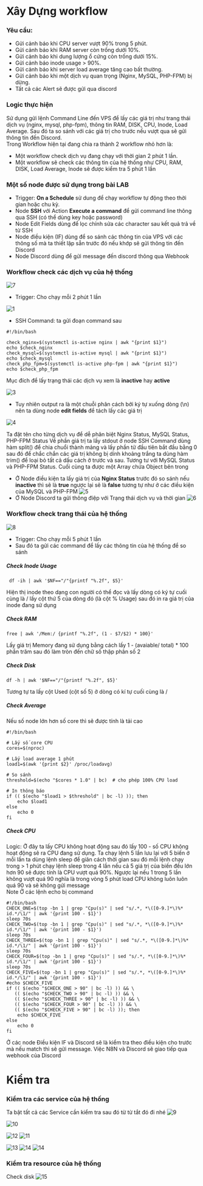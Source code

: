 # Xây Dựng workflow
### Yêu cầu:
- Gửi cảnh báo khi CPU server vượt 90% trong 5 phút.
- Gửi cảnh báo khi RAM server còn trống dưới 10%.
- Gửi cảnh báo khi dung lượng ổ cứng còn trống dưới 15%.
- Gửi cảnh báo  inode usage > 90%. 
- Gửi cảnh báo khi server load average tăng cao bất thường.
- Gửi cảnh báo khi một dịch vụ quan trọng (Nginx, MySQL, PHP-FPM) bị dừng.
- Tất cả các Alert sẽ được gửi qua discord

### Logic thực hiện

Sử dụng gửi lệnh Command Line đến VPS để lấy các giá trị như trang thái dịch vụ (nginx, mysql, php-fpm), thông tin RAM, DISK, CPU, Inode, Load Average. Sau đó ta so sánh với các giá trị cho trước nếu vượt qua sẽ gửi thông tin đến Discord.  
Trong Workflow hiện tại đang chia ra thành 2 workflow nhỏ hơn là:
- Một workflow check dịch vụ đang chạy với thời gian 2 phút 1 lần.
- Một workflow sẽ check các thông tin của hệ thống như CPU, RAM, DISK, Load Average, Inode sẽ được kiểm tra 5 phút 1 lần
### Một số node được sử dụng trong bài LAB
- Trigger: **On a Schedule** sử dung để chạy workflow tự động theo thời gian hoặc chu kỳ.
- Node **SSH** với Action **Execute a command** để gửi command line thông qua SSH (có thể dùng key hoặc password)
- Node Edit Fields dùng để lọc chỉnh sửa các character sau kết quả trả về từ SSH
- Node điều kiện (IF) dùng để so sánh các thông tin của VPS với các thông số mà ta thiết lập sẵn trước đó nếu khớp sẽ gửi thông tin đến Discord
- Node Discord dùng để gửi message đến discord thông qua Webhook
### Workflow check các dịch vụ của hệ thống

![7](https://github.com/user-attachments/assets/4988a320-0039-4002-ade3-00c912f5704a)

- Trigger: Cho chạy mỗi 2 phút 1 lần

![1](https://github.com/user-attachments/assets/32d59c39-42b7-4984-9918-f304232f048e)

- SSH Command: ta gửi đoạn command sau
```
#!/bin/bash

check_nginx=$(systemctl is-active nginx | awk "{print $1}")
echo $check_nginx
check_mysql=$(systemctl is-active mysql | awk "{print $1}")
echo $check_mysql
check_php_fpm=$(systemctl is-active php-fpm | awk "{print $1}")
echo $check_php_fpm   
```

Mục đích để lấy trạng thái các dịch vụ xem là **inactive** hay **active**

![3](https://github.com/user-attachments/assets/fcf04828-3b68-4ee4-bb9a-e60dbd9a2777)

- Tuy nhiên output ra là một chuỗi phân cách bởi ký tự xuống dòng (\n) nên ta dùng node **edit fields** để tách lấy các giá trị

![4](https://github.com/user-attachments/assets/b5d08ae7-f8b8-4aa3-91f2-b3727639717b)

 Ta đặt tên cho từng dịch vụ để dễ phân biệt Nginx Status, MySQL Status, PHP-FPM Status
 Về phần giá trị ta lấy stdout ở node SSH Command dùng hàm split() để chia chuổi thành mảng và lấy phần tử đầu tiên bắt đầu bằng 0 sau đó để chắc chắn các giá trị không bị dính khoảng trắng ta dùng hàm trim() để loại bỏ tất cả dấu cách ở trước và sau. Tương tư với MySQL Status và PHP-FPM Status. Cuối cùng ta được một Array chứa Object bên trong
- Ở Node điều kiện ta lấy giá trị của **Nginx Status** trước đó so sánh nếu **inactive** thì sẽ là **true** ngược lại sẽ là **false** tương tự như ở các điều kiện của MySQL và PHP-FPM
![5](https://github.com/user-attachments/assets/28d048ce-88a4-48da-b8f6-41c304b60795)
- Ở Node Discord ta gửi thông điệp với Trạng thái dịch vụ và thời gian
![6](https://github.com/user-attachments/assets/f0c87c9b-b5a6-416d-8f93-d6768dc92c24)

### Workflow check trang thái của hệ thống
![8](https://github.com/user-attachments/assets/47a0f11f-ff10-4283-bc42-33f2a290f111)

- Trigger: Cho chạy mỗi 5 phút 1 lần
- Sau đó ta gửi các command để lấy các thông tin của hệ thống để so sánh
##### Check Inode Usage
```
 df -ih | awk '$NF=="/"{printf "%.2f", $5}'
```
  Hiện thị inode theo dạng con người có thể đọc và lấy dòng có ký tự cuối cùng là / lấy cột thứ 5 của dòng đó (là cột % Usage) sau đó in ra giá trị  của inode đang sử dụng

#####  Check RAM  
```
free | awk '/Mem:/ {printf "%.2f", (1 - $7/$2) * 100}'
```

Lấy giá trị Memory đang sử dụng bằng cách lấy 1 - (avaiable/ total) * 100 phần trăm sau đó làm tròn đến chữ số thập phân số 2

##### Check Disk
```
df -h | awk '$NF=="/"{printf "%.2f", $5}'
```
Tương tự ta lấy cột Used (cột số 5) ở dòng có kí tự cuối cùng là /

##### Check Average 
Nếu số node lớn hơn số core thì sẽ được tính là tải cao
```
#!/bin/bash

# Lấy số core CPU
cores=$(nproc)

# Lấy load average 1 phút
load1=$(awk '{print $2}' /proc/loadavg)

# So sánh
threshold=$(echo "$cores * 1.0" | bc)  # cho phép 100% CPU load

# In thông báo
if (( $(echo "$load1 > $threshold" | bc -l) )); then
    echo $load1
else
    echo 0
fi
```

##### Check CPU
Logic: Ở đây ta lấy CPU không hoạt động sau đó lấy 100 - số CPU không hoạt động sẽ ra CPU đang sử dụng. Ta chạy lệnh 5 lần lưu lại với 5 biến ở mỗi lần ta dùng lệnh sleep để giãn cách thời gian sau đó mỗi lệnh chạy trong > 1 phút chạy lệnh sleep trong 4 lần nếu cả 5 giá trị của biến đều lớn hơn 90 sẽ được tính là CPU vượt quá 90%. Ngược lại nếu 1 trong 5 lần không vượt quá 90  nghĩa là trong vòng 5 phút load CPU không luôn luôn quá 90 và sẽ không gửi message  
Note Ở các lệnh echo bị command
```
#!/bin/bash
CHECK_ONE=$(top -bn 1 | grep "Cpu(s)" | sed "s/.*, *\([0-9.]*\)%* id.*/\1/" | awk '{print 100 - $1}')
sleep 70s
CHECK_TWO=$(top -bn 1 | grep "Cpu(s)" | sed "s/.*, *\([0-9.]*\)%* id.*/\1/" | awk '{print 100 - $1}')
sleep 70s
CHECK_THREE=$(top -bn 1 | grep "Cpu(s)" | sed "s/.*, *\([0-9.]*\)%* id.*/\1/" | awk '{print 100 - $1}')
sleep 70s
CHECK_FOUR=$(top -bn 1 | grep "Cpu(s)" | sed "s/.*, *\([0-9.]*\)%* id.*/\1/" | awk '{print 100 - $1}')
sleep 70s
CHECK_FIVE=$(top -bn 1 | grep "Cpu(s)" | sed "s/.*, *\([0-9.]*\)%* id.*/\1/" | awk '{print 100 - $1}')
#echo $CHECK_FIVE
if (( $(echo "$CHECK_ONE > 90" | bc -l) )) && \
   (( $(echo "$CHECK_TWO > 90" | bc -l) )) && \
   (( $(echo "$CHECK_THREE > 90" | bc -l) )) && \
   (( $(echo "$CHECK_FOUR > 90" | bc -l) )) && \
   (( $(echo "$CHECK_FIVE > 90" | bc -l) )); then
    echo $CHECK_FIVE
else
    echo 0
fi

```
Ở các node Điều kiện IF và Discord sẽ là kiểm tra theo điều kiện cho trước mà nếu match thì sẽ gửi message. Việc N8N và Discord sẽ giao tiếp qua webhook của Discord

# Kiểm tra 
### Kiểm tra các service của hệ thống
Ta bật tất cả các Service cần kiểm tra sau đó từ từ tắt đó đi nhé
![9](https://github.com/user-attachments/assets/12d92368-25f1-4035-bee6-832fd11bb73e)

![10](https://github.com/user-attachments/assets/2322edc6-c80f-475b-9c78-a572ed336236)

![12](https://github.com/user-attachments/assets/ba1c8d75-9f2d-48f0-8c05-6ce88049f4f9)
![11](https://github.com/user-attachments/assets/27dc3c09-413a-463e-aecc-6d41fd43496c)

![13](https://github.com/user-attachments/assets/2976b128-65a2-4c0f-9b4f-0147c60576b6)
![14](https://github.com/user-attachments/assets/0bd793e6-5331-4e80-bef7-fb78af1329ad)
![14](https://github.com/user-attachments/assets/ca8a1671-09b4-4952-9610-bf476d5196a4)

### Kiểm tra resource của hệ thống

Check disk
![15](https://github.com/user-attachments/assets/bbe2fba0-49f9-4d25-b78d-bcf95d5921ec)

















  
